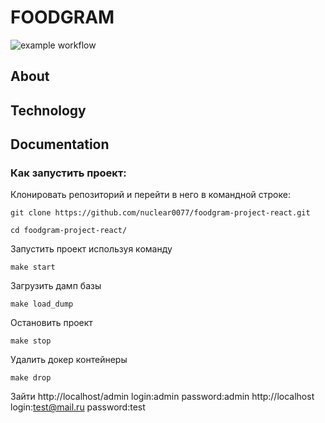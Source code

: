 # FOODGRAM
![example workflow](https://github.com/nuclear0077/foodgram-project-react/actions/workflows/foodgram_workflow.yml/badge.svg)
## About


## Technology


## Documentation

### Как запустить проект:

Клонировать репозиторий и перейти в него в командной строке:

```
git clone https://github.com/nuclear0077/foodgram-project-react.git
```

```
cd foodgram-project-react/
```

Запустить проект используя команду
```
make start
```

Загрузить дамп базы
```
make load_dump
```

Остановить проект
```
make stop
```

Удалить докер контейнеры
```
make drop
```

Зайти
http://localhost/admin
login:admin password:admin
http://localhost
login:test@mail.ru password:test
